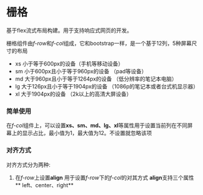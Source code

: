 # 栅格

基于flex流式布局构建。用于支持响应式网页的开发。

栅格组件由*f-row*和*f-col*组成，它和bootstrap一样，是一个基于12列，5种屏幕尺寸的布局

- xs 小于等于600px的设备（手机等移动设备）
- sm 小于600px且小于等于960px的设备 （pad等设备）
- md 大于960px且小于等于1264px的设备 （低分辨率的笔记本电脑）
- lg 大于126px且小于等于1904px的设备 （1086p的笔记本或者台式机显示器）
- xl 大于1904px的设备 （2k以上的高清大屏设备）

### 简单使用

在*f-col*组件上，可以设置**xs、sm、md、lg、xl**等属性用于设置当前列在不同屏幕上的显示占比，最小值为1，最大值为12。不设置就忽略该项

<demo path="./LayoutDemo1.vue"></demo>

### 对齐方式

对齐方式分为两种:

1. 在*f-row*上设置**align** 用于设置*f-row*下的*f-col*的对其方式  **align**支持三个属性** left、center、right**

<demo path="./LayoutDemo2.vue"></demo>